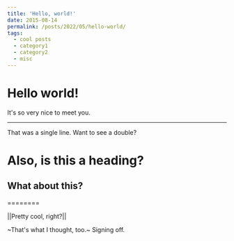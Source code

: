 ```yaml
---
title: 'Hello, world!'
date: 2015-08-14
permalink: /posts/2022/05/hello-world/
tags:
  - cool posts
  - category1
  - category2
  - misc
---
```


# Hello world!

It's so very nice to meet you.

--------------------

That was a single line. Want to see a double?

Also, is this a heading?
==============

## What about this?
========


||Pretty cool, right?||

~That's what I thought, too.~
Signing off.